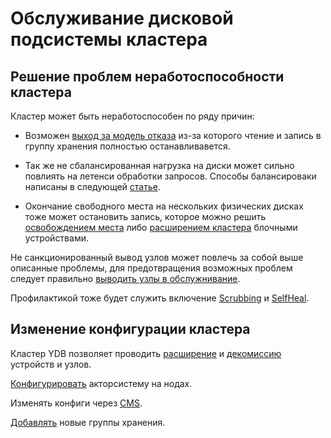 # Обслуживание дисковой подсистемы кластера

## Решение проблем неработоспособности кластера

Кластер может быть неработоспособен по ряду причин:

* Возможен [выход за модель отказа](failure_model.md) из-за которого чтение и запись в группу хранения полностью останавливавется.

* Так же не сбалансированная нагрузка на диски может сильно повлиять на летенси обработки запросов. Способы балансироваки написаны в следующей [статье](balancing_load.md).

* Окончание свободного места на нескольких физических дисках тоже может остановить запись, которое можно решить [освобождением места](disk_end_space.md) либо [расширением кластера](cluster_expansion.md) блочными устройствами.

Не санкционированный вывод узлов может повлечь за собой выше описанные проблемы, для предотвращения возможных проблем следует правильно [выводить узлы в обслужнивание](node_restarting.md).

Профилактикой тоже будет служить включение [Scrubbing](scrubbing.md) и [SelfHeal](selfheal.md).

## Изменение конфигурации кластера

Кластер YDB позволяет проводить [расширение](cluster_expansion.md) и [декомиссию](cluster_decomision.md) устройств и узлов.

[Конфигурировать](change_actorsystem_configs.md) акторсистему на нодах.

Изменять конфиги через [CMS](cms.md).

[Добавлять](adding_storage_groups.md) новые группы хранения.


